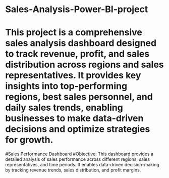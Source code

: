# Sales-Analysis-Power-BI-project
# This project is a comprehensive sales analysis dashboard designed to track revenue, profit, and sales distribution across regions and sales representatives. It provides key insights into top-performing regions, best sales personnel, and daily sales trends, enabling businesses to make data-driven decisions and optimize strategies for growth.


 #Sales Performance Dashboard
#Objective:
This dashboard provides a detailed analysis of sales performance across different regions, sales representatives, and time periods. It enables data-driven decision-making by tracking revenue trends, sales distribution, and profit margins.
